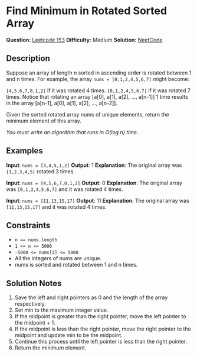# Find Minimum in Rotated Sorted Array

__Question:__ [Leetcode 153](https://leetcode.com/problems/find-minimum-in-rotated-sorted-array/)
__Difficulty:__ Medium
__Solution:__ [NeetCode](https://youtu.be/nIVW4P8b1VA)

## Description

Suppose an array of length n sorted in ascending order is rotated between 1 and n times. For example, the array `nums = [0,1,2,4,5,6,7]` might become:

`[4,5,6,7,0,1,2]` if it was rotated 4 times.
`[0,1,2,4,5,6,7]` if it was rotated 7 times.
Notice that rotating an array [a[0], a[1], a[2], ..., a[n-1]] 1 time results in the array [a[n-1], a[0], a[1], a[2], ..., a[n-2]].

Given the sorted rotated array nums of unique elements, return the minimum element of this array.

_You must write an algorithm that runs in O(log n) time._

## Examples

__Input__: `nums = [3,4,5,1,2]`
__Output__: 1
__Explanation__: The original array was `[1,2,3,4,5]` rotated 3 times.

__Input__: `nums = [4,5,6,7,0,1,2]`
__Output__: 0
__Explanation__: The original array was `[0,1,2,4,5,6,7]` and it was rotated 4 times.

__Input__: `nums = [11,13,15,17]`
__Output__: 11
__Explanation__: The original array was `[11,13,15,17]` and it was rotated 4 times.

## Constraints

- `n == nums.length`
- `1 <= n <= 5000`
- `-5000 <= nums[i] <= 5000`
- All the integers of nums are unique.
- nums is sorted and rotated between 1 and n times.

## Solution Notes

1. Save the left and right pointers as 0 and the length of the array respectively.
2. Set min to the maximum integer value.
3. If the midpoint is greater than the right pointer, move the left pointer to the midpoint + 1.
4. If the midpoint is less than the right pointer, move the right pointer to the midpoint and update min to be the midpoint.
5. Continue this process until the left pointer is less than the right pointer.
6. Return the minimum element.
